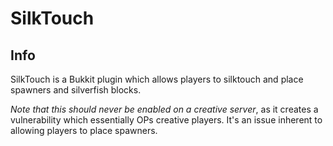 # SilkTouch

## Info

SilkTouch is a Bukkit plugin which allows players to silktouch and place spawners and silverfish blocks.

_Note that this should never be enabled on a creative server_, as it creates a vulnerability which essentially OPs creative players. It's an issue inherent to allowing players to place spawners.
